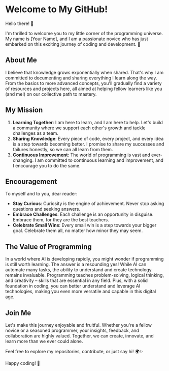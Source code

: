 # Welcome to My GitHub!

Hello there! 👋

I'm thrilled to welcome you to my little corner of the programming universe. My name is [Your Name], and I am a passionate novice who has just embarked on this exciting journey of coding and development. 🌟

## About Me
I believe that knowledge grows exponentially when shared. That's why I am committed to documenting and sharing everything I learn along the way. From the basics to more advanced concepts, you'll gradually find a variety of resources and projects here, all aimed at helping fellow learners like you (and me!) on our collective path to mastery.

## My Mission
1. **Learning Together**: I am here to learn, and I am here to help. Let's build a community where we support each other's growth and tackle challenges as a team.
2. **Sharing Knowledge**: Every piece of code, every project, and every idea is a step towards becoming better. I promise to share my successes and failures honestly, so we can all learn from them.
3. **Continuous Improvement**: The world of programming is vast and ever-changing. I am committed to continuous learning and improvement, and I encourage you to do the same.

## Encouragement
To myself and to you, dear reader:
- **Stay Curious**: Curiosity is the engine of achievement. Never stop asking questions and seeking answers.
- **Embrace Challenges**: Each challenge is an opportunity in disguise. Embrace them, for they are the best teachers.
- **Celebrate Small Wins**: Every small win is a step towards your bigger goal. Celebrate them all, no matter how minor they may seem.

## The Value of Programming
In a world where AI is developing rapidly, you might wonder if programming is still worth learning. The answer is a resounding yes! While AI can automate many tasks, the ability to understand and create technology remains invaluable. Programming teaches problem-solving, logical thinking, and creativity – skills that are essential in any field. Plus, with a solid foundation in coding, you can better understand and leverage AI technologies, making you even more versatile and capable in this digital age.

## Join Me
Let's make this journey enjoyable and fruitful. Whether you're a fellow novice or a seasoned programmer, your insights, feedback, and collaboration are highly valued. Together, we can create, innovate, and learn more than we ever could alone.

Feel free to explore my repositories, contribute, or just say hi! 🌍✨

Happy coding! 🚀
